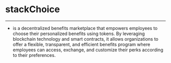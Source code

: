 # stackChoice

---

- is a decentralized benefits marketplace that empowers employees to choose their personalized benefits using tokens. By leveraging blockchain technology and smart contracts, it allows organizations to offer a flexible, transparent, and efficient benefits program where employees can access, exchange, and customize their perks according to their preferences.
